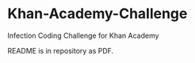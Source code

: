 Khan-Academy-Challenge
======================

Infection Coding Challenge for Khan Academy

README is in repository as PDF.
